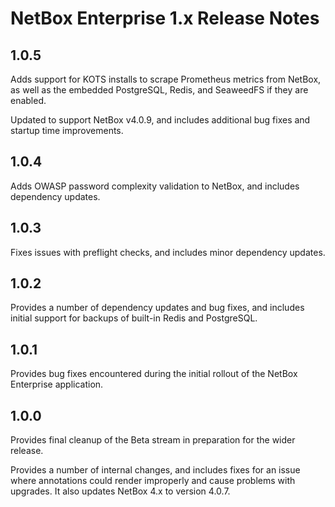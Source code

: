 # NetBox Enterprise 1.x Release Notes

## 1.0.5

Adds support for KOTS installs to scrape Prometheus metrics from NetBox, as well as the embedded PostgreSQL, Redis, and SeaweedFS if they are enabled.

Updated to support NetBox v4.0.9, and includes additional bug fixes and startup time improvements.

## 1.0.4

Adds OWASP password complexity validation to NetBox, and includes dependency updates.

## 1.0.3

Fixes issues with preflight checks, and includes minor dependency updates.

## 1.0.2

Provides a number of dependency updates and bug fixes, and includes initial support for backups of built-in Redis and PostgreSQL.

## 1.0.1

Provides bug fixes encountered during the initial rollout of the NetBox Enterprise application.

## 1.0.0

Provides final cleanup of the Beta stream in preparation for the wider release.

Provides a number of internal changes, and includes fixes for an issue where annotations could render improperly and cause problems with upgrades.
It also updates NetBox 4.x to version 4.0.7.